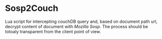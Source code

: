 # Sosp2Couch

Lua script for intercepting couchDB query and,
based on document path url,
decrypt content of document with *Mozilla Sosp*.
The process should be totoaly transparent from the client point of view.
